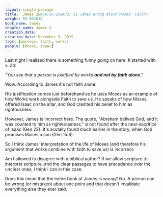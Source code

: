```yaml
---
layout: single_passage
title:  James 2&#58;18-26&#58; Is James Wrong About Moses' Faith?
weight: 59.002018
book_name: James
chapter_name: James 2
creation_date:
creation_date: December 3, 2019
tags: [passage, faith, works]
people: [Moses, Isaac]
---
```


Last night I realized there is something funny going on here.  It started with v. 24:

<em>"You see that a person is justified by works **and not by faith alone**."</em>

Wow. According to James it's not faith alone.

His justification comes just beforehand as he uses Moses as an example of how Works work alongside Faith to save us.  He speaks of how Moses offered Isaac on the altar, and God credited his belief to him as rightousness.

However, James is incorrect here.  The quote, "Abraham belived God, and it was counted to him as righteousness," is not found after the near-sacrifice of Isaac (Gen 22).  It's acutally found much earlier in the story, when God promises Moses a son (Gen 15:6).

So I think James' interpretation of the life of Moses (and therefore his argument that works combine with faith to save us) is incorrect.

Am I allowed to disagree with a biblical author?  If we allow scripture to interpret scripture, and the clear passages to have precedence over the unclear ones, I think I can in this case.

Does this mean that the entire book of James is wrong?  No. A person can be wrong (or mistaken) about one point and that doesn't invalidate everything else they ever said.